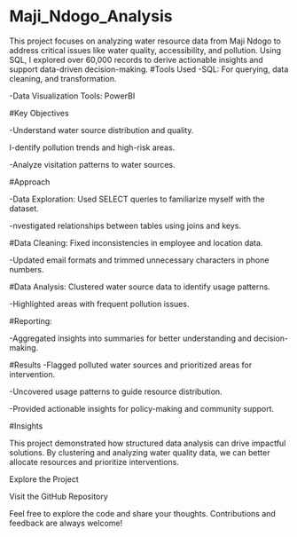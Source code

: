 # Maji_Ndogo_Analysis
This project focuses on analyzing water resource data from Maji Ndogo to address critical issues like water quality, accessibility, and pollution. Using SQL, I explored over 60,000 records to derive actionable insights and support data-driven decision-making.
#Tools Used
-SQL: For querying, data cleaning, and transformation.

-Data Visualization Tools: PowerBI

#Key Objectives

-Understand water source distribution and quality.

I-dentify pollution trends and high-risk areas.

-Analyze visitation patterns to water sources.

#Approach

-Data Exploration: Used SELECT queries to familiarize myself with the dataset.

-nvestigated relationships between tables using joins and keys.

#Data Cleaning: Fixed inconsistencies in employee and location data.

-Updated email formats and trimmed unnecessary characters in phone numbers.

#Data Analysis: Clustered water source data to identify usage patterns.

-Highlighted areas with frequent pollution issues.

#Reporting:

-Aggregated insights into summaries for better understanding and decision-making.

#Results
-Flagged polluted water sources and prioritized areas for intervention.

-Uncovered usage patterns to guide resource distribution.

-Provided actionable insights for policy-making and community support.

#Insights

This project demonstrated how structured data analysis can drive impactful solutions. By clustering and analyzing water quality data, we can better allocate resources and prioritize interventions.

Explore the Project

Visit the GitHub Repository

Feel free to explore the code and share your thoughts. Contributions and feedback are always welcome!



